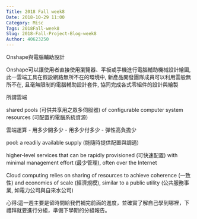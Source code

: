 ```yaml
---
Title: 2018 Fall week8
Date: 2018-10-29 11:00
Category: Misc
Tags: 2018Fall-week8
Slug: 2018-Fall-Project-Blog-week8
Author: 40623250
---
```



<!-- PELICAN_END_SUMMARY -->

Onshape與電腦輔助設計

Onshape可以讓使用者直接使用瀏覽器、平板或手機進行電腦輔助機械設計繪圖, 此一雲端工具在假設網路無所不在的環境中, 新產品開發團隊成員可以利用雲般無所不在, 且毫無限制的電腦輔助設計套件, 協同完成各式零組件的設計與繪製

所謂雲端

shared pools (可供共享用之眾多伺服器) of configurable computer system resources (可配置的電腦系統資源)

雲端運算 - 用多少開多少 - 用多少付多少 - 彈性高負擔少

pool: a readily available supply (能隨時提供配置與調適)

higher-level services that can be rapidly provisioned (可快速配置) with minimal management effort (最少管理), often over the Internet

Cloud computing relies on sharing of resources to achieve coherence (一致性) and economies of scale (經濟規模), similar to a public utility (公共服務事業, 如電力公司與自來水公司)

心得:這一週主要是留時間給我們補完前面的進度，並確實了解自己學到哪裡，下禮拜就要進行分組，準備下學期的分組報告。



